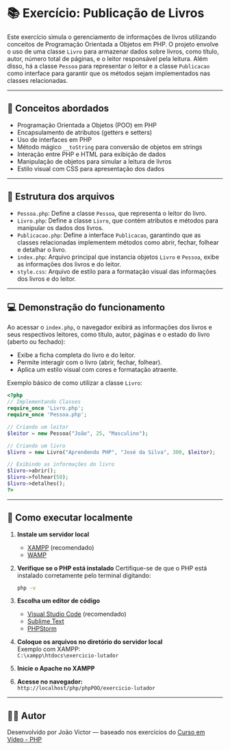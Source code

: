 # 📚 Exercício: Publicação de Livros

Este exercício simula o gerenciamento de informações de livros utilizando conceitos de Programação Orientada a Objetos em PHP. O projeto envolve o uso de uma classe `Livro` para armazenar dados sobre livros, como título, autor, número total de páginas, e o leitor responsável pela leitura. Além disso, há a classe `Pessoa` para representar o leitor e a classe `Publicacao` como interface para garantir que os métodos sejam implementados nas classes relacionadas.

---

## 🧠 Conceitos abordados

- Programação Orientada a Objetos (POO) em PHP
- Encapsulamento de atributos (getters e setters)
- Uso de interfaces em PHP
- Método mágico `__toString` para conversão de objetos em strings
- Interação entre PHP e HTML para exibição de dados
- Manipulação de objetos para simular a leitura de livros
- Estilo visual com CSS para apresentação dos dados

---

## 📄 Estrutura dos arquivos

- `Pessoa.php`: Define a classe `Pessoa`, que representa o leitor do livro.
- `Livro.php`: Define a classe `Livro`, que contém atributos e métodos para manipular os dados dos livros.
- `Publicacao.php`: Define a interface `Publicacao`, garantindo que as classes relacionadas implementem métodos como abrir, fechar, folhear e detalhar o livro.
- `index.php`: Arquivo principal que instancia objetos `Livro` e `Pessoa`, exibe as informações dos livros e do leitor.
- `style.css`: Arquivo de estilo para a formatação visual das informações dos livros e do leitor.

---

## 💻 Demonstração do funcionamento

Ao acessar o `index.php`, o navegador exibirá as informações dos livros e seus respectivos leitores, como título, autor, páginas e o estado do livro (aberto ou fechado):

- Exibe a ficha completa do livro e do leitor.
- Permite interagir com o livro (abrir, fechar, folhear).
- Aplica um estilo visual com cores e formatação atraente.

Exemplo básico de como utilizar a classe `Livro`:

```php
<?php
// Implementando Classes
require_once 'Livro.php';
require_once 'Pessoa.php';

// Criando um leitor
$leitor = new Pessoa("João", 25, "Masculino");

// Criando um livro
$livro = new Livro("Aprendendo PHP", "José da Silva", 300, $leitor);

// Exibindo as informações do livro
$livro->abrir();
$livro->folhear(50);
$livro->detalhes();
?>
```

---

## 📌 Como executar localmente

1. **Instale um servidor local**  
   - [XAMPP](https://www.apachefriends.org/pt_br/index.html) (recomendado)  
   - [WAMP](https://www.wampserver.com/en/)

2. **Verifique se o PHP está instalado**
   Certifique-se de que o PHP está instalado corretamente pelo terminal digitando:
   ```bash
   php -v
   ```

3. **Escolha um editor de código**  
   - [Visual Studio Code](https://code.visualstudio.com/) (recomendado)  
   - [Sublime Text](https://www.sublimetext.com/)  
   - [PHPStorm](https://www.jetbrains.com/phpstorm/)

4. **Coloque os arquivos no diretório do servidor local**  
   Exemplo com XAMPP:  
   `C:\xampp\htdocs\exercicio-lutador`

5. **Inicie o Apache no XAMPP**

6. **Acesse no navegador:**  
   `http://localhost/php/phpPOO/exercicio-lutador`

---

## 👨‍💻 Autor

Desenvolvido por João Victor — baseado nos exercícios do [Curso em Vídeo - PHP](https://www.cursoemvideo.com/curso/php-poo/)
